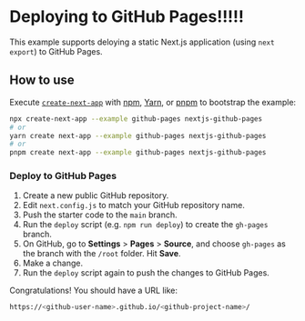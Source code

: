 # Deploying to GitHub Pages!!!!!

This example supports deloying a static Next.js application (using `next export`) to GitHub Pages.

## How to use

Execute [`create-next-app`](https://github.com/vercel/next.js/tree/canary/packages/create-next-app) with [npm](https://docs.npmjs.com/cli/init), [Yarn](https://yarnpkg.com/lang/en/docs/cli/create/), or [pnpm](https://pnpm.io) to bootstrap the example:

```bash
npx create-next-app --example github-pages nextjs-github-pages
# or
yarn create next-app --example github-pages nextjs-github-pages
# or
pnpm create next-app --example github-pages nextjs-github-pages
```

### Deploy to GitHub Pages

1.  Create a new public GitHub repository.
1.  Edit `next.config.js` to match your GitHub repository name.
1.  Push the starter code to the `main` branch.
1.  Run the `deploy` script (e.g. `npm run deploy`) to create the `gh-pages` branch.
1.  On GitHub, go to **Settings** > **Pages** > **Source**, and choose `gh-pages` as the branch with the `/root` folder. Hit **Save**.
1.  Make a change.
1.  Run the `deploy` script again to push the changes to GitHub Pages.

Congratulations! You should have a URL like:

```bash
https://<github-user-name>.github.io/<github-project-name>/
```
